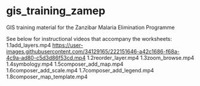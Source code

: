 # gis_training_zamep
GIS training material for the Zanzibar Malaria Elimination Programme

See below for instructional videos that accompany the worksheets:
1.1add_layers.mp4
https://user-images.githubusercontent.com/34129165/222151646-a42c1686-f68a-4c9a-ad80-c5d3d86f53cd.mp4
1.2reorder_layer.mp4
1.3zoom_browse.mp4
1.4symbology.mp4
1.5composer_add_map.mp4
1.6composer_add_scale.mp4
1.7composer_add_legend.mp4
1.8composer_map_template.mp4
